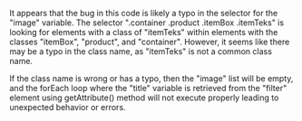 It appears that the bug in this code is likely a typo in the selector for the "image" variable. The selector ".container .product .itemBox .itemTeks" is looking for elements with a class of "itemTeks" within elements with the classes "itemBox", "product", and "container". However, it seems like there may be a typo in the class name, as "itemTeks" is not a common class name. 

If the class name is wrong or has a typo, then the "image" list will be empty, and the forEach loop where the "title" variable is retrieved from the "filter" element using getAttribute() method will not execute properly leading to unexpected behavior or errors.